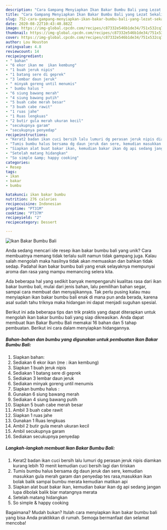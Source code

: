 ```yaml
---
description: "Cara Gampang Menyiapkan Ikan Bakar Bumbu Bali yang Lezat Sekali"
title: "Cara Gampang Menyiapkan Ikan Bakar Bumbu Bali yang Lezat Sekali"
slug: 752-cara-gampang-menyiapkan-ikan-bakar-bumbu-bali-yang-lezat-sekali
date: 2020-08-22T10:43:40.882Z
image: https://img-global.cpcdn.com/recipes/c87332e546b1de34/751x532cq70/ikan-bakar-bumbu-bali-foto-resep-utama.jpg
thumbnail: https://img-global.cpcdn.com/recipes/c87332e546b1de34/751x532cq70/ikan-bakar-bumbu-bali-foto-resep-utama.jpg
cover: https://img-global.cpcdn.com/recipes/c87332e546b1de34/751x532cq70/ikan-bakar-bumbu-bali-foto-resep-utama.jpg
author: Lou Houston
ratingvalue: 4.8
reviewcount: 14
recipeingredient:
- " bahan"
- "6 ekor ikan me  ikan kembung"
- "1 buah jeruk nipis"
- "1 batang sere di geprek"
- "3 lembar daun jeruk"
- " minyak goreng until menumis"
- " bumbu halus "
- "6 siung bawang merah"
- "4 siung bawang putih"
- "5 buah cabe merah besar"
- "3 buah cabe rawit"
- "1 ruas jahe"
- "1 Ruas lengkuas"
- "2 butir gula merah ukuran kecil"
- "secukupnya garam"
- "secukupnya penyedap"
recipeinstructions:
- "Kerat2 badan ikan cuci bersih lalu lumuri dg perasan jeruk nipis diamkan kurang lebih 10 menit kemudian cuci bersih lagi dan tiriskan"
- "Tumis bumbu halus bersama dg daun jeruk dan sere, kemudian masukkan gula merah garam dan penyedap tes rasa,masukkan ikan bolak balik sampai bumbu merata kemudian matikan api"
- "Siapkan alat buat bakar ikan, kemudian bakar ikan dg api sedang jangan lupa dibolak balik biar matangnya merata"
- "Setelah matang hidangkan"
- "So simple &amp; happy cooking"
categories:
- Resep
tags:
- ikan
- bakar
- bumbu

katakunci: ikan bakar bumbu 
nutrition: 276 calories
recipecuisine: Indonesian
preptime: "PT31M"
cooktime: "PT37M"
recipeyield: "2"
recipecategory: Dessert

---
```



![Ikan Bakar Bumbu Bali](https://img-global.cpcdn.com/recipes/c87332e546b1de34/751x532cq70/ikan-bakar-bumbu-bali-foto-resep-utama.jpg)

Anda sedang mencari ide resep ikan bakar bumbu bali yang unik? Cara membuatnya memang tidak terlalu sulit namun tidak gampang juga. Kalau salah mengolah maka hasilnya tidak akan memuaskan dan bahkan tidak sedap. Padahal ikan bakar bumbu bali yang enak selayaknya mempunyai aroma dan rasa yang mampu memancing selera kita.

Ada beberapa hal yang sedikit banyak mempengaruhi kualitas rasa dari ikan bakar bumbu bali, mulai dari jenis bahan, lalu pemilihan bahan segar, sampai cara membuat dan menyajikannya. Tak perlu pusing kalau mau menyiapkan ikan bakar bumbu bali enak di mana pun anda berada, karena asal sudah tahu triknya maka hidangan ini dapat menjadi suguhan spesial.




Berikut ini ada beberapa tips dan trik praktis yang dapat diterapkan untuk mengolah ikan bakar bumbu bali yang siap dikreasikan. Anda dapat membuat Ikan Bakar Bumbu Bali memakai 16 bahan dan 5 tahap pembuatan. Berikut ini cara dalam menyiapkan hidangannya.

<!--inarticleads1-->

##### Bahan-bahan dan bumbu yang digunakan untuk pembuatan Ikan Bakar Bumbu Bali:

1. Siapkan  bahan:
1. Sediakan 6 ekor ikan (me : ikan kembung)
1. Siapkan 1 buah jeruk nipis
1. Sediakan 1 batang sere di geprek
1. Sediakan 3 lembar daun jeruk
1. Sediakan  minyak goreng until menumis
1. Siapkan  bumbu halus :
1. Gunakan 6 siung bawang merah
1. Sediakan 4 siung bawang putih
1. Siapkan 5 buah cabe merah besar
1. Ambil 3 buah cabe rawit
1. Siapkan 1 ruas jahe
1. Gunakan 1 Ruas lengkuas
1. Ambil 2 butir gula merah ukuran kecil
1. Ambil secukupnya garam
1. Sediakan secukupnya penyedap




<!--inarticleads2-->

##### Langkah-langkah membuat Ikan Bakar Bumbu Bali:

1. Kerat2 badan ikan cuci bersih lalu lumuri dg perasan jeruk nipis diamkan kurang lebih 10 menit kemudian cuci bersih lagi dan tiriskan
1. Tumis bumbu halus bersama dg daun jeruk dan sere, kemudian masukkan gula merah garam dan penyedap tes rasa,masukkan ikan bolak balik sampai bumbu merata kemudian matikan api
1. Siapkan alat buat bakar ikan, kemudian bakar ikan dg api sedang jangan lupa dibolak balik biar matangnya merata
1. Setelah matang hidangkan
1. So simple &amp; happy cooking




Bagaimana? Mudah bukan? Itulah cara menyiapkan ikan bakar bumbu bali yang bisa Anda praktikkan di rumah. Semoga bermanfaat dan selamat mencoba!
